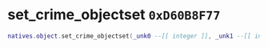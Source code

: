 # set_crime_objectset `0xD60B8F77`

```lua
natives.object.set_crime_objectset(_unk0 --[[ integer ]], _unk1 --[[ integer ]])
```